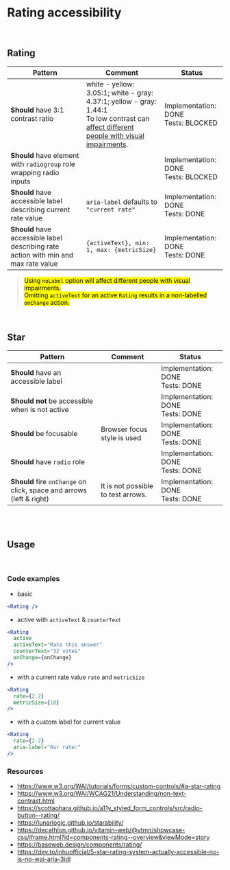 # Rating accessibility

<br/>

## Rating

| Pattern                                                                             | Comment                                                                                                                                                                                             | Status                                   |
| ----------------------------------------------------------------------------------- | --------------------------------------------------------------------------------------------------------------------------------------------------------------------------------------------------- | ---------------------------------------- |
| **Should** have 3:1 contrast ratio                                                  | white - yellow: 3.05:1; white - gray: 4.37:1; yellow - gray: 1.44:1 <br/> To low contrast can [affect different people with visual impairments](https://whocanuse.com/?b=687b8c&c=c98600&f=20&s=b). | Implementation: DONE<br />Tests: BLOCKED |
| **Should** have element with `radiogroup` role wrapping radio inputs                |                                                                                                                                                                                                     | Implementation: DONE<br />Tests: BLOCKED |
| **Should** have accessible label describing current rate value                      | `aria-label` defaults to `"current rate"`                                                                                                                                                           | Implementation: DONE<br />Tests: DONE    |
| **Should** have accessible label describing rate action with min and max rate value | `{activeText}, min: 1, max: {metricSize}`                                                                                                                                                           | Implementation: DONE<br />Tests: DONE    |

> <mark>Using `noLabel` option will affect different people with visual impairments.
> <br/>Omitting `activeText` for an active `Rating` results in a non-labelled `onChange` action.</mark>

<br/>

## Star

| Pattern                                                              | Comment                            | Status                                |
| -------------------------------------------------------------------- | ---------------------------------- | ------------------------------------- |
| **Should** have an accessible label                                  |                                    | Implementation: DONE<br />Tests: DONE |
| **Should not** be accessible when is not active                      |                                    | Implementation: DONE<br />Tests: DONE |
| **Should** be focusable                                              | Browser focus style is used        | Implementation: DONE<br />Tests: DONE |
| **Should** have `radio` role                                         |                                    | Implementation: DONE<br />Tests: DONE |
| **Should** fire `onChange` on click, space and arrows (left & right) | It is not possible to test arrows. | Implementation: DONE<br />Tests: DONE |

<br/>
<br/>

## Usage

<br/>

### Code examples

- basic

```jsx
<Rating />
```

- active with `activeText` & `counterText`

<!-- prettier-ignore -->
```jsx
<Rating
  active
  activeText="Rate this answer"
  counterText="32 votes"
  onChange={onChange}
/>
```

- with a current rate value `rate` and `metricSize`

<!-- prettier-ignore -->
```jsx
<Rating
  rate={2.2}
  metricSize={10}
/>
```

- with a custom label for current value

<!-- prettier-ignore -->
```jsx
<Rating
  rate={2.2}
  aria-label="Our rate:"
/>
```

### Resources

- <https://www.w3.org/WAI/tutorials/forms/custom-controls/#a-star-rating>
- <https://www.w3.org/WAI/WCAG21/Understanding/non-text-contrast.html>
- <https://scottaohara.github.io/a11y_styled_form_controls/src/radio-button--rating/>
- <https://lunarlogic.github.io/starability/>
- <https://decathlon.github.io/vitamin-web/@vtmn/showcase-css/iframe.html?id=components-rating--overview&viewMode=story>
- <https://baseweb.design/components/rating/>
- <https://dev.to/inhuofficial/5-star-rating-system-actually-accessible-no-js-no-wai-aria-3idl>
